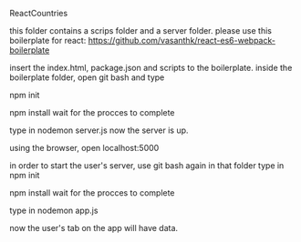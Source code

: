 ReactCountries

this folder contains a scrips folder and a server folder. please use this boilerplate for react: https://github.com/vasanthk/react-es6-webpack-boilerplate

insert the index.html, package.json and scripts to the boilerplate. inside the boilerplate folder, open git bash and type

npm init

npm install wait for the procces to complete

type in nodemon server.js now the server is up.

using the browser, open localhost:5000

in order to start the user's server, use git bash again in that folder type in npm init

npm install wait for the procces to complete

type in nodemon app.js

now the user's tab on the app will have data.